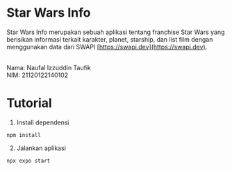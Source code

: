 # Star Wars Info

Star Wars Info merupakan sebuah aplikasi tentang franchise Star Wars yang berisikan informasi terkait karakter, planet, starship, dan list film dengan menggunakan data dari SWAPI [https://swapi.dev](https://swapi.dev).

<br>
Nama: Naufal Izzuddin Taufik <br>
NIM: 21120122140102

# Tutorial
1. Install dependensi
```console
npm install
```
2. Jalankan aplikasi
```console
npx expo start
```


